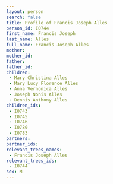 ```yaml
---
layout: person
search: false
title: Profile of Francis Joseph Alles
person_id: I0744
first_name: Francis Joseph
last_name: Alles
full_name: Francis Joseph Alles
mother: 
mother_id: 
father: 
father_id: 
children:
 - Mary Christina Alles
 - Mary Lucy Florence Alles
 - Anna Vernonica Alles
 - Joseph Nonis Alles
 - Dennis Anthony Alles
children_ids:
 - I0743
 - I0745
 - I0746
 - I0780
 - I0783
partners:
partner_ids:
relevant_trees_names:
 - Francis Joseph Alles
relevant_trees_ids:
 - I0744
sex: M
---
```


